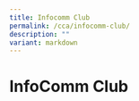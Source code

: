 ```yaml
---
title: Infocomm Club
permalink: /cca/infocomm-club/
description: ""
variant: markdown
---
```

# InfoComm Club

